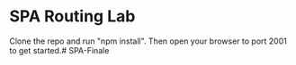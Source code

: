 # SPA Routing Lab

Clone the repo and run "npm install". Then open your browser to port 2001 to get started.#   S P A - F i n a l e  
 
